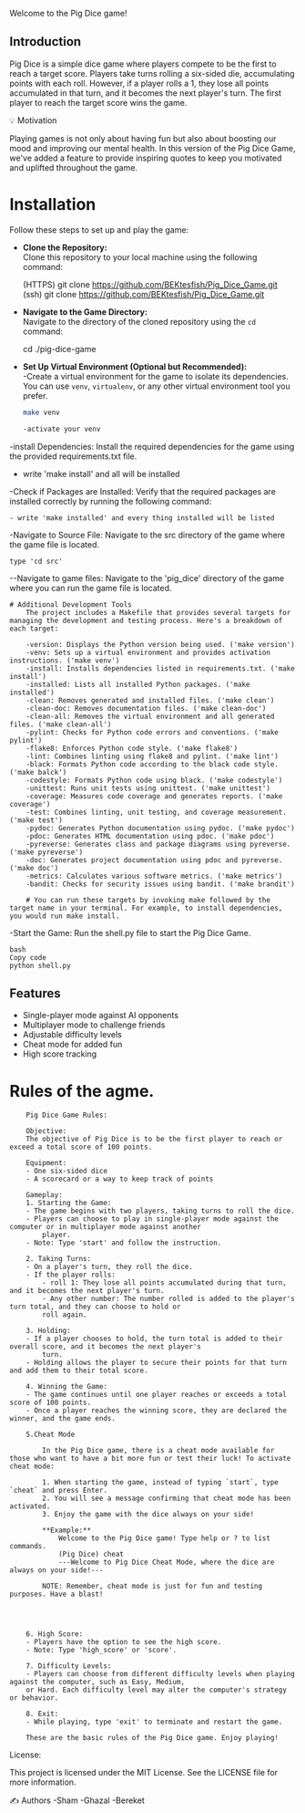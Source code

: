 Welcome to the Pig Dice game!

## Introduction

Pig Dice is a simple dice game where players compete to be the first to reach a target score. Players take turns rolling a six-sided die, accumulating points with each roll. However, if a player rolls a 1, they lose all points accumulated in that turn, and it becomes the next player's turn. The first player to reach the target score wins the game.


💡 Motivation

Playing games is not only about having fun but also about boosting our mood and improving our mental health. In this version of the Pig Dice Game, we've added a feature to provide inspiring quotes to keep you motivated and uplifted throughout the game.




# Installation

Follow these steps to set up and play the game:

- **Clone the Repository:**  
  Clone this repository to your local machine using the following command:


  (HTTPS) git clone https://github.com/BEKtesfish/Pig_Dice_Game.git
  (ssh)   git clone https://github.com/BEKtesfish/Pig_Dice_Game.git


- **Navigate to the Game Directory:**  
  Navigate to the directory of the cloned repository using the `cd` command:

    cd ./pig-dice-game


- **Set Up Virtual Environment (Optional but Recommended):**  
    -Create a virtual environment for the game to isolate its dependencies. You can use `venv`, `virtualenv`, or any other virtual environment tool you prefer.

    ```bash
    make venv

    -activate your venv

-install Dependencies:
   Install the required dependencies for the game using the provided requirements.txt file.

   - write 'make install' and all will be installed


-Check if Packages are Installed:
    Verify that the required packages are installed correctly by running the following command:
    
    - write 'make installed' and every thing installed will be listed


-Navigate to Source File:
    Navigate to the src directory of the game where the game file is located.
    
    type 'cd src'

--Navigate to game files:
    Navigate to the 'pig_dice' directory of the game where you can run the game file is located.


    # Additional Development Tools
        The project includes a Makefile that provides several targets for managing the development and testing process. Here's a breakdown of each target:

        -version: Displays the Python version being used. ('make version')
        -venv: Sets up a virtual environment and provides activation instructions. ('make venv')
        -install: Installs dependencies listed in requirements.txt. ('make install')
        -installed: Lists all installed Python packages. ('make installed')
        -clean: Removes generated and installed files. ('make clean')
        -clean-doc: Removes documentation files. ('make clean-doc')
        -clean-all: Removes the virtual environment and all generated files. ('make clean-all')
        -pylint: Checks for Python code errors and conventions. ('make pylint')
        -flake8: Enforces Python code style. ('make flake8')
        -lint: Combines linting using flake8 and pylint. ('make lint')
        -black: Formats Python code according to the black code style. ('make balck')
        -codestyle: Formats Python code using black. ('make codestyle')
        -unittest: Runs unit tests using unittest. ('make unittest')
        -coverage: Measures code coverage and generates reports. ('make coverage')
        -test: Combines linting, unit testing, and coverage measurement. ('make test')
        -pydoc: Generates Python documentation using pydoc. ('make pydoc')
        -pdoc: Generates HTML documentation using pdoc. ('make pdoc')
        -pyreverse: Generates class and package diagrams using pyreverse. ('make pyreverse')
        -doc: Generates project documentation using pdoc and pyreverse. ('make doc')
        -metrics: Calculates various software metrics. ('make metrics')
        -bandit: Checks for security issues using bandit. ('make brandit')
        
        # You can run these targets by invoking make followed by the target name in your terminal. For example, to install dependencies, you would run make install.


-Start the Game:
    Run the shell.py file to start the Pig Dice Game.

    bash
    Copy code
    python shell.py





## Features

- Single-player mode against AI opponents
- Multiplayer mode to challenge friends
- Adjustable difficulty levels
- Cheat mode for added fun
- High score tracking




# Rules of the agme.

        Pig Dice Game Rules:

        Objective:
        The objective of Pig Dice is to be the first player to reach or exceed a total score of 100 points.

        Equipment:
        - One six-sided dice
        - A scorecard or a way to keep track of points

        Gameplay:
        1. Starting the Game:
        - The game begins with two players, taking turns to roll the dice.
        - Players can choose to play in single-player mode against the computer or in multiplayer mode against another
            player.
        - Note: Type 'start' and follow the instruction.

        2. Taking Turns:
        - On a player's turn, they roll the dice.
        - If the player rolls:
            - roll 1: They lose all points accumulated during that turn, and it becomes the next player's turn.
            - Any other number: The number rolled is added to the player's turn total, and they can choose to hold or 
            roll again.

        3. Holding:
        - If a player chooses to hold, the turn total is added to their overall score, and it becomes the next player's
            turn.
        - Holding allows the player to secure their points for that turn and add them to their total score.

        4. Winning the Game:
        - The game continues until one player reaches or exceeds a total score of 100 points.
        - Once a player reaches the winning score, they are declared the winner, and the game ends.

        5.Cheat Mode

            In the Pig Dice game, there is a cheat mode available for those who want to have a bit more fun or test their luck! To activate cheat mode:

            1. When starting the game, instead of typing `start`, type `cheat` and press Enter.
            2. You will see a message confirming that cheat mode has been activated.
            3. Enjoy the game with the dice always on your side!

            **Example:**
                Welcome to the Pig Dice game! Type help or ? to list commands.
                (Pig Dice) cheat
                ---Welcome to Pig Dice Cheat Mode, where the dice are always on your side!---
                
            NOTE: Remember, cheat mode is just for fun and testing purposes. Have a blast!




        6. High Score:
        - Players have the option to see the high score.
        - Note: Type 'high_score' or 'score'.

        7. Difficulty Levels:
        - Players can choose from different difficulty levels when playing against the computer, such as Easy, Medium, 
        or Hard. Each difficulty level may alter the computer's strategy or behavior.

        8. Exit:
        - While playing, type 'exit' to terminate and restart the game.

        These are the basic rules of the Pig Dice game. Enjoy playing!


License:

This project is licensed under the MIT License. See the LICENSE file for more information.


✍️ Authors
 -Sham
 -Ghazal
 -Bereket
